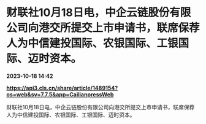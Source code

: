 # 财联社10月18日电，中企云链股份有限公司向港交所提交上市申请书，联席保荐人为中信建投国际、农银国际、工银国际、迈时资本。

**2023-10-18 14:42**

**https://api3.cls.cn/share/article/1489154?os=web&sv=7.7.5&app=CailianpressWeb**

财联社10月18日电，中企云链股份有限公司向港交所提交上市申请书，联席保荐人为中信建投国际、农银国际、工银国际、迈时资本。